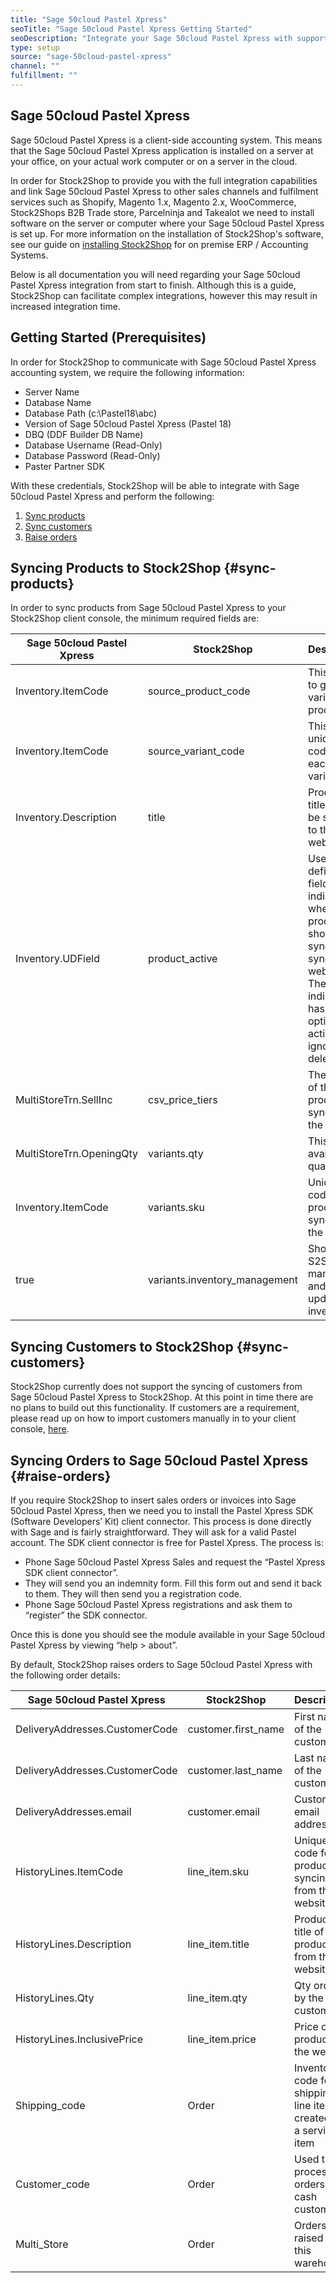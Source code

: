 ```yaml
---
title: "Sage 50cloud Pastel Xpress"
seoTitle: "Sage 50cloud Pastel Xpress Getting Started"
seoDescription: "Integrate your Sage 50cloud Pastel Xpress with supported B2B and B2C Systems through Stock2Shop"
type: setup
source: "sage-50cloud-pastel-xpress"
channel: ""
fulfillment: ""
---
```


## Sage 50cloud Pastel Xpress
Sage 50cloud Pastel Xpress is a client-side accounting system. 
This means that the Sage 50cloud Pastel Xpress application is installed on a 
server at your office, on your actual work computer or on a 
server in the cloud. 

In order for Stock2Shop to provide you 
with the full integration capabilities and link Sage 50cloud Pastel Xpress
to other sales channels and fulfilment services such as 
Shopify, Magento 1.x, Magento 2.x, WooCommerce, Stock2Shops B2B Trade store, 
Parcelninja and Takealot we need to install software on the server or computer where your Sage 50cloud Pastel Xpress is set up. 
For more information on the installation of Stock2Shop's software, see our guide on [installing Stock2Shop](/help/setup/installing-stock2shop/ "Installing Stock2Shop for on Premise ERP / AAccounting Sysytems") for on premise ERP / Accounting Systems.

Below is all documentation you will need regarding your Sage 50cloud Pastel Xpress integration from start to finish.
Although this is a guide, Stock2Shop can facilitate complex integrations, however this may result in increased integration time.

## Getting Started (Prerequisites)
In order for Stock2Shop to communicate with Sage 50cloud Pastel Xpress accounting system, 
we require the following information:

- Server Name 
- Database Name
- Database Path (c:\Pastel18\abc)
- Version of Sage 50cloud Pastel Xpress (Pastel 18)
- DBQ (DDF Builder DB Name)
- Database Username (Read-Only)
- Database Password (Read-Only)
- Paster Partner SDK

With these credentials, Stock2Shop will be able to integrate with 
Sage 50cloud Pastel Xpress and perform the following:

1. [Sync products](#sync-products) 
2. [Sync customers](#sync-customers) 
3. [Raise orders](#raise-orders) 

## Syncing Products to Stock2Shop {#sync-products}
In order to sync products from Sage 50cloud Pastel Xpress to your Stock2Shop client console, 
the minimum required fields are:

| Sage 50cloud Pastel Xpress | Stock2Shop                     | Description                                                                                                                                           |
| --------------------------- | ------------------------------ | ----------------------------------------------------------------------------------------------------------------------------------------------------- |
| Inventory.ItemCode          | source_product_code            | This is used to group variable products                                                                                                               |
| Inventory.ItemCode          | source_variant_code            | This is a unique code for each variation                                                                                                              |
| Inventory.Description       | title                          | Product title that will be synced to the website                                                                                                      |
| Inventory.UDField           | product_active                 | User defined field that indicates whether the product should sync or not sync to the website. The indicator has 3 options; active, ignore and delete. |
| MultiStoreTrn.SellInc       | csv_price_tiers                | The price of the product syncing to the website                                                                                                       |
| MultiStoreTrn.OpeningQty    | variants.qty                   | This is the available quantity to                                                                                                                     |
| Inventory.ItemCode          | variants.sku                   | Unique code for a product syncing to the channel                                                                                                      |
| true                        | variants.inventory_management  | Shows that S2S is managing and updating inventory                                                                                                     |

## Syncing Customers to Stock2Shop {#sync-customers}
Stock2Shop currently does not support the syncing of customers from Sage 50cloud Pastel Xpress to Stock2Shop. 
At this point in time there are no plans to build out this functionality. 
If customers are a requirement, please read up on how to import customers manually in to your client console, [here](/help/how-it-works-customer-import "Manually import customers into Stock2Shop").
 
## Syncing Orders to Sage 50cloud Pastel Xpress {#raise-orders}
If you require Stock2Shop to insert sales orders or invoices into Sage 50cloud Pastel Xpress, 
then we need you to install the Pastel Xpress SDK (Software Developers’ Kit) client connector. 
This process is done directly with Sage and is fairly straightforward. They will ask for a valid Pastel account. 
The SDK client connector is free for Pastel Xpress. The process is:

- Phone Sage 50cloud Pastel Xpress Sales and request the “Pastel Xpress SDK client connector”.
- They will send you an indemnity form. Fill this form out and send it back to them. They will then send you a registration code.
- Phone Sage 50cloud Pastel Xpress registrations and ask them to “register” the SDK connector.

Once this is done you should see the module available in your Sage 50cloud Pastel Xpress by viewing “help > about”.

By default, Stock2Shop raises orders to Sage 50cloud Pastel Xpress with the following order details:

| Sage 50cloud Pastel Xpress    | Stock2Shop           | Description                                                       |
| ------------------------------ | -------------------- | ----------------------------------------------------------------- |
| DeliveryAddresses.CustomerCode | customer.first_name  | First name of the customer                                        |
| DeliveryAddresses.CustomerCode | customer.last_name   | Last name of the customer                                         |
| DeliveryAddresses.email        | customer.email       | Customer's email address                                          |
| HistoryLines.ItemCode          | line_item.sku        | Unique code for a product syncing from the website.               |
| HistoryLines.Description       | line_item.title      | Product title of a product from the website                       |
| HistoryLines.Qty               | line_item.qty        | Qty orderd by the customer                                        |
| HistoryLines.InclusivePrice    | line_item.price      | Price of the product on the website                               |
| Shipping_code                  | Order                | Inventory code for shipping line items, created as a service item |
| Customer_code                  | Order                | Used to process orders for cash customers                         |
| Multi_Store                    | Order                | Orders raised into this warehouse                                 |
